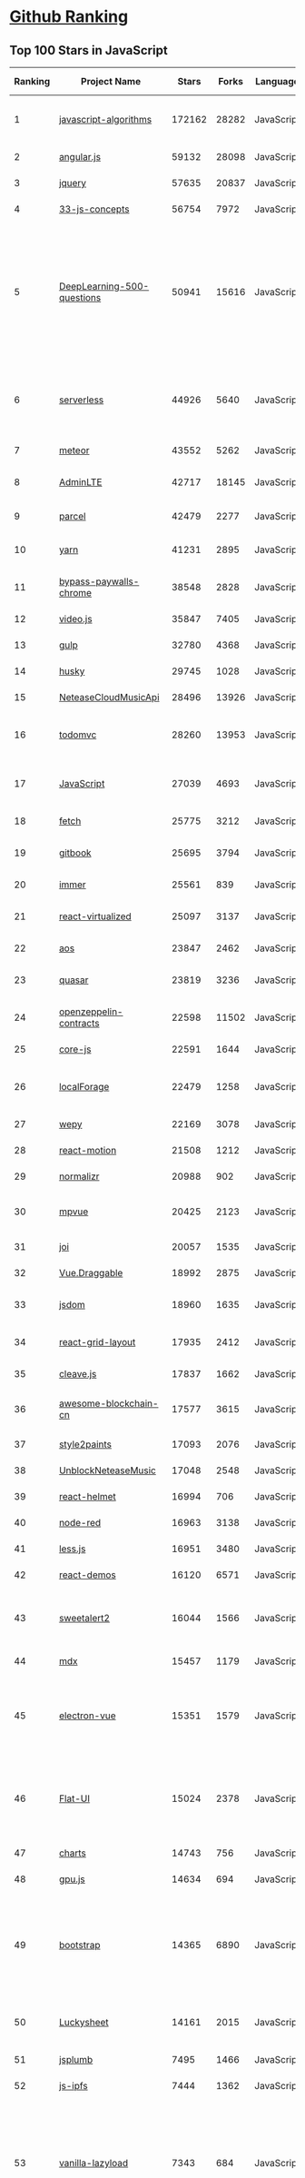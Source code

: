 [Github Ranking](../README.md)
==========

## Top 100 Stars in JavaScript

| Ranking | Project Name | Stars | Forks | Language | Open Issues | Description | Last Commit |
| ------- | ------------ | ----- | ----- | -------- | ----------- | ----------- | ----------- |
| 1 | [javascript-algorithms](https://github.com/trekhleb/javascript-algorithms) | 172162 | 28282 | JavaScript | 114 | 📝 Algorithms and data structures implemented in JavaScript with explanations and links to further readings | 2023-07-06T08:04:43Z |
| 2 | [angular.js](https://github.com/angular/angular.js) | 59132 | 28098 | JavaScript | 391 | AngularJS - HTML enhanced for web apps! | 2022-04-12T15:57:22Z |
| 3 | [jquery](https://github.com/jquery/jquery) | 57635 | 20837 | JavaScript | 70 | jQuery JavaScript Library | 2023-07-07T11:38:48Z |
| 4 | [33-js-concepts](https://github.com/leonardomso/33-js-concepts) | 56754 | 7972 | JavaScript | 18 | 📜 33 JavaScript concepts every developer should know. | 2023-06-20T11:25:53Z |
| 5 | [DeepLearning-500-questions](https://github.com/scutan90/DeepLearning-500-questions) | 50941 | 15616 | JavaScript | 103 | 深度学习500问，以问答形式对常用的概率知识、线性代数、机器学习、深度学习、计算机视觉等热点问题进行阐述，以帮助自己及有需要的读者。 全书分为18个章节，50余万字。由于水平有限，书中不妥之处恳请广大读者批评指正。   未完待续............ 如有意合作，联系scutjy2015@163.com                     版权所有，违权必究       Tan 2018.06 | 2023-02-07T23:13:50Z |
| 6 | [serverless](https://github.com/serverless/serverless) | 44926 | 5640 | JavaScript | 970 | ⚡ Serverless Framework – Build web, mobile and IoT applications with serverless architectures using AWS Lambda, Azure Functions, Google CloudFunctions & more! –  | 2023-07-08T06:08:34Z |
| 7 | [meteor](https://github.com/meteor/meteor) | 43552 | 5262 | JavaScript | 191 | Meteor, the JavaScript App Platform | 2023-07-07T18:00:03Z |
| 8 | [AdminLTE](https://github.com/ColorlibHQ/AdminLTE) | 42717 | 18145 | JavaScript | 78 | AdminLTE - Free admin dashboard template based on Bootstrap 4 | 2023-07-09T13:09:47Z |
| 9 | [parcel](https://github.com/parcel-bundler/parcel) | 42479 | 2277 | JavaScript | 666 | The zero configuration build tool for the web. 📦🚀 | 2023-07-07T22:53:11Z |
| 10 | [yarn](https://github.com/yarnpkg/yarn) | 41231 | 2895 | JavaScript | 1825 | The 1.x line is frozen - features and bugfixes now happen on https://github.com/yarnpkg/berry | 2023-06-25T06:11:15Z |
| 11 | [bypass-paywalls-chrome](https://github.com/iamadamdev/bypass-paywalls-chrome) | 38548 | 2828 | JavaScript | 0 | Bypass Paywalls web browser extension for Chrome and Firefox. | 2023-06-18T05:02:59Z |
| 12 | [video.js](https://github.com/videojs/video.js) | 35847 | 7405 | JavaScript | 423 | Video.js - open source HTML5 video player | 2023-07-07T15:26:11Z |
| 13 | [gulp](https://github.com/gulpjs/gulp) | 32780 | 4368 | JavaScript | 25 | A toolkit to automate & enhance your workflow | 2023-03-29T12:36:26Z |
| 14 | [husky](https://github.com/typicode/husky) | 29745 | 1028 | JavaScript | 21 | Git hooks made easy 🐶 woof! | 2023-07-03T23:44:04Z |
| 15 | [NeteaseCloudMusicApi](https://github.com/Binaryify/NeteaseCloudMusicApi) | 28496 | 13926 | JavaScript | 121 | 网易云音乐 Node.js API service | 2023-07-06T06:47:38Z |
| 16 | [todomvc](https://github.com/tastejs/todomvc) | 28260 | 13953 | JavaScript | 135 | Helping you select an MV* framework - Todo apps for React.js, Ember.js, Angular, and many more | 2023-07-08T21:26:39Z |
| 17 | [JavaScript](https://github.com/TheAlgorithms/JavaScript) | 27039 | 4693 | JavaScript | 4 | Algorithms and Data Structures implemented in JavaScript for beginners, following best practices. | 2023-07-05T12:02:18Z |
| 18 | [fetch](https://github.com/github/fetch) | 25775 | 3212 | JavaScript | 19 | A window.fetch JavaScript polyfill. | 2023-07-08T21:57:46Z |
| 19 | [gitbook](https://github.com/GitbookIO/gitbook) | 25695 | 3794 | JavaScript | 0 | 📝 Modern documentation format and toolchain using Git and Markdown | 2023-06-26T03:00:32Z |
| 20 | [immer](https://github.com/immerjs/immer) | 25561 | 839 | JavaScript | 28 | Create the next immutable state by mutating the current one | 2023-05-09T18:24:41Z |
| 21 | [react-virtualized](https://github.com/bvaughn/react-virtualized) | 25097 | 3137 | JavaScript | 440 | React components for efficiently rendering large lists and tabular data | 2023-04-17T19:25:20Z |
| 22 | [aos](https://github.com/michalsnik/aos) | 23847 | 2462 | JavaScript | 308 | Animate on scroll library | 2022-12-08T22:18:06Z |
| 23 | [quasar](https://github.com/quasarframework/quasar) | 23819 | 3236 | JavaScript | 397 | Quasar Framework - Build high-performance VueJS user interfaces in record time | 2023-07-08T10:23:48Z |
| 24 | [openzeppelin-contracts](https://github.com/OpenZeppelin/openzeppelin-contracts) | 22598 | 11502 | JavaScript | 142 | OpenZeppelin Contracts is a library for secure smart contract development. | 2023-07-10T00:46:39Z |
| 25 | [core-js](https://github.com/zloirock/core-js) | 22591 | 1644 | JavaScript | 31 | Standard Library | 2023-07-09T16:45:51Z |
| 26 | [localForage](https://github.com/localForage/localForage) | 22479 | 1258 | JavaScript | 204 | 💾 Offline storage, improved. Wraps IndexedDB, WebSQL, or localStorage using a simple but powerful API. | 2022-12-23T23:04:15Z |
| 27 | [wepy](https://github.com/Tencent/wepy) | 22169 | 3078 | JavaScript | 351 | 小程序组件化开发框架 | 2023-06-27T06:54:32Z |
| 28 | [react-motion](https://github.com/chenglou/react-motion) | 21508 | 1212 | JavaScript | 149 | A spring that solves your animation problems. | 2022-12-08T17:31:42Z |
| 29 | [normalizr](https://github.com/paularmstrong/normalizr) | 20988 | 902 | JavaScript | 0 | Normalizes nested JSON according to a schema | 2022-03-19T22:44:12Z |
| 30 | [mpvue](https://github.com/Meituan-Dianping/mpvue) | 20425 | 2123 | JavaScript | 421 | 基于 Vue.js 的小程序开发框架，从底层支持 Vue.js 语法和构建工具体系。 | 2022-03-02T04:31:30Z |
| 31 | [joi](https://github.com/hapijs/joi) | 20057 | 1535 | JavaScript | 144 | The most powerful data validation library for JS | 2023-07-05T18:30:06Z |
| 32 | [Vue.Draggable](https://github.com/SortableJS/Vue.Draggable) | 18992 | 2875 | JavaScript | 212 | Vue drag-and-drop component based on Sortable.js | 2023-06-28T15:25:13Z |
| 33 | [jsdom](https://github.com/jsdom/jsdom) | 18960 | 1635 | JavaScript | 429 | A JavaScript implementation of various web standards, for use with Node.js | 2023-07-06T12:40:08Z |
| 34 | [react-grid-layout](https://github.com/react-grid-layout/react-grid-layout) | 17935 | 2412 | JavaScript | 47 | A draggable and resizable grid layout with responsive breakpoints, for React. | 2023-07-07T13:22:49Z |
| 35 | [cleave.js](https://github.com/nosir/cleave.js) | 17837 | 1662 | JavaScript | 183 | Format input text content when you are typing... | 2023-06-08T12:01:54Z |
| 36 | [awesome-blockchain-cn](https://github.com/chaozh/awesome-blockchain-cn) | 17577 | 3615 | JavaScript | 16 | 收集所有区块链(BlockChain)技术开发相关资料，包括Fabric和Ethereum开发资料 | 2023-03-25T10:42:56Z |
| 37 | [style2paints](https://github.com/lllyasviel/style2paints) | 17093 | 2076 | JavaScript | 35 | sketch + style = paints :art: (TOG2018/SIGGRAPH2018ASIA) | 2023-05-25T10:05:01Z |
| 38 | [UnblockNeteaseMusic](https://github.com/nondanee/UnblockNeteaseMusic) | 17048 | 2548 | JavaScript | 198 | Revive unavailable songs for Netease Cloud Music | 2023-06-25T22:31:49Z |
| 39 | [react-helmet](https://github.com/nfl/react-helmet) | 16994 | 706 | JavaScript | 157 | A document head manager for React | 2023-04-16T15:09:08Z |
| 40 | [node-red](https://github.com/node-red/node-red) | 16963 | 3138 | JavaScript | 279 | Low-code programming for event-driven applications | 2023-07-05T15:22:39Z |
| 41 | [less.js](https://github.com/less/less.js) | 16951 | 3480 | JavaScript | 166 | Less. The dynamic stylesheet language. | 2023-05-12T13:21:41Z |
| 42 | [react-demos](https://github.com/ruanyf/react-demos) | 16120 | 6571 | JavaScript | 0 | a collection of simple demos of React.js | 2023-04-17T13:17:26Z |
| 43 | [sweetalert2](https://github.com/sweetalert2/sweetalert2) | 16044 | 1566 | JavaScript | 6 | ✨ A beautiful, responsive, highly customizable and accessible (WAI-ARIA) replacement for JavaScript's popup boxes. Zero dependencies. 🇺🇦 | 2023-07-08T14:32:29Z |
| 44 | [mdx](https://github.com/mdx-js/mdx) | 15457 | 1179 | JavaScript | 12 | Markdown for the component era | 2023-07-10T00:03:09Z |
| 45 | [electron-vue](https://github.com/SimulatedGREG/electron-vue) | 15351 | 1579 | JavaScript | 269 | An Electron & Vue.js quick start boilerplate with vue-cli scaffolding, common Vue plugins, electron-packager/electron-builder, unit/e2e testing, vue-devtools, and webpack. | 2022-01-14T15:11:42Z |
| 46 | [Flat-UI](https://github.com/designmodo/Flat-UI) | 15024 | 2378 | JavaScript | 9 | Flat UI Free - Design Framework (html/css3/less/js). Flat UI is based on Bootstrap, a comfortable, responsive, and functional framework that simplifies the development of websites. | 2022-08-19T06:10:16Z |
| 47 | [charts](https://github.com/frappe/charts) | 14743 | 756 | JavaScript | 118 | Simple, responsive, modern SVG Charts with zero dependencies | 2023-05-26T05:56:09Z |
| 48 | [gpu.js](https://github.com/gpujs/gpu.js) | 14634 | 694 | JavaScript | 188 | GPU Accelerated JavaScript | 2023-04-17T00:56:10Z |
| 49 | [bootstrap](https://github.com/angular-ui/bootstrap) | 14365 | 6890 | JavaScript | 270 | PLEASE READ THE PROJECT STATUS BELOW.  Native AngularJS (Angular) directives for Bootstrap. Smaller footprint (20kB gzipped), no 3rd party JS dependencies (jQuery, bootstrap JS) required. Please read the README.md file before submitting an issue! | 2019-02-10T12:36:40Z |
| 50 | [Luckysheet](https://github.com/dream-num/Luckysheet) | 14161 | 2015 | JavaScript | 631 | Luckysheet is an online spreadsheet like excel that is powerful, simple to configure, and completely open source. | 2023-07-03T12:12:58Z |
| 51 | [jsplumb](https://github.com/jsplumb/jsplumb) | 7495 | 1466 | JavaScript | 92 | Visual connectivity for webapps | 2023-06-28T06:03:31Z |
| 52 | [js-ipfs](https://github.com/ipfs/js-ipfs) | 7444 | 1362 | JavaScript | 1 | IPFS implementation in JavaScript | 2023-05-25T17:13:28Z |
| 53 | [vanilla-lazyload](https://github.com/verlok/vanilla-lazyload) | 7343 | 684 | JavaScript | 6 | LazyLoad is a lightweight, flexible script that speeds up your website by deferring the loading of your below-the-fold images, backgrounds, videos, iframes and scripts to when they will enter the viewport. Written in plain "vanilla" JavaScript, it leverages IntersectionObserver, supports responsive images and enables native lazy loading. | 2023-06-10T06:41:56Z |
| 54 | [react-modal](https://github.com/reactjs/react-modal) | 7239 | 831 | JavaScript | 154 | Accessible modal dialog component for React | 2023-05-27T10:25:07Z |
| 55 | [ejs](https://github.com/mde/ejs) | 7176 | 790 | JavaScript | 92 | Embedded JavaScript templates -- http://ejs.co | 2023-05-27T16:54:27Z |
| 56 | [actual](https://github.com/actualbudget/actual) | 7129 | 603 | JavaScript | 60 | A local-first personal finance system | 2023-07-09T23:58:40Z |
| 57 | [backbone.marionette](https://github.com/marionettejs/backbone.marionette) | 7090 | 1295 | JavaScript | 33 | The Backbone Framework | 2023-04-03T08:01:24Z |
| 58 | [objection.js](https://github.com/Vincit/objection.js) | 7034 | 668 | JavaScript | 73 | An SQL-friendly ORM for Node.js | 2023-07-06T17:34:58Z |
| 59 | [timesheet.js](https://github.com/sbstjn/timesheet.js) | 6946 | 582 | JavaScript | 15 | JavaScript library for HTML5 & CSS3 time sheets | 2018-05-24T21:40:05Z |
| 60 | [turn.js](https://github.com/blasten/turn.js) | 6902 | 2436 | JavaScript | 367 | The page flip effect for HTML5 | 2019-02-03T10:42:04Z |
| 61 | [lovefield](https://github.com/google/lovefield) | 6849 | 420 | JavaScript | 42 | Lovefield is a relational database for web apps. Written in JavaScript, works cross-browser. Provides SQL-like APIs that are fast, safe, and easy to use. | 2021-08-10T22:09:29Z |
| 62 | [min](https://github.com/minbrowser/min) | 6707 | 615 | JavaScript | 476 | A fast, minimal browser that protects your privacy | 2023-07-08T20:50:27Z |
| 63 | [keymaster](https://github.com/madrobby/keymaster) | 6524 | 513 | JavaScript | 50 | A simple micro-library for defining and  dispatching keyboard shortcuts. It has no dependencies. | 2022-04-15T02:51:00Z |
| 64 | [adarkroom](https://github.com/doublespeakgames/adarkroom) | 6493 | 1526 | JavaScript | 107 | A Dark Room - A Minimalist Text Adventure | 2023-07-08T14:41:46Z |
| 65 | [x-editable](https://github.com/vitalets/x-editable) | 6475 | 1750 | JavaScript | 574 | In-place editing with Twitter Bootstrap, jQuery UI or pure jQuery | 2022-12-02T16:58:35Z |
| 66 | [query-string](https://github.com/sindresorhus/query-string) | 6401 | 452 | JavaScript | 22 | Parse and stringify URL query strings | 2022-12-20T19:16:57Z |
| 67 | [code-surfer](https://github.com/pomber/code-surfer) | 6195 | 182 | JavaScript | 22 | Rad code slides <🏄/> | 2023-05-02T13:28:44Z |
| 68 | [google-map-react](https://github.com/google-map-react/google-map-react) | 6087 | 840 | JavaScript | 113 | Google map library for react that allows rendering components as markers :tada: | 2023-06-27T19:47:38Z |
| 69 | [peerflix](https://github.com/mafintosh/peerflix) | 6066 | 716 | JavaScript | 118 | Streaming torrent client for node.js | 2022-06-19T23:29:59Z |
| 70 | [angular-app](https://github.com/angular-app/angular-app) | 5881 | 1795 | JavaScript | 47 | Reference application for AngularJS | 2023-04-18T06:49:01Z |
| 71 | [apollo](https://github.com/vuejs/apollo) | 5841 | 524 | JavaScript | 237 | 🚀 Apollo/GraphQL integration for VueJS | 2023-07-08T04:18:54Z |
| 72 | [holder](https://github.com/imsky/holder) | 5830 | 606 | JavaScript | 29 | :city_sunrise: Client-side image placeholders. | 2021-01-10T19:16:52Z |
| 73 | [json-editor](https://github.com/jdorn/json-editor) | 5744 | 1107 | JavaScript | 387 | JSON Schema Based Editor | 2018-04-18T13:46:26Z |
| 74 | [tape](https://github.com/ljharb/tape) | 5743 | 342 | JavaScript | 37 | tap-producing test harness for node and browsers | 2023-07-02T04:28:59Z |
| 75 | [website-archive](https://github.com/CodingTrain/website-archive) | 5684 | 5889 | JavaScript | 16 | Archive of the Coding Train website (first version) | 2022-07-05T00:30:46Z |
| 76 | [how2](https://github.com/santinic/how2) | 5646 | 177 | JavaScript | 20 | AI for the Command Line | 2023-03-15T06:25:21Z |
| 77 | [freecodecamp.cn](https://github.com/huluoyang/freecodecamp.cn) | 5522 | 305 | JavaScript | 1 | 随着FCC中文社区的快速发展和更多小伙伴的崛起，此项目已从个人项目升级到团队项目。详情请移步： | 2018-10-19T06:06:57Z |
| 78 | [css-in-js](https://github.com/MicheleBertoli/css-in-js) | 5515 | 318 | JavaScript | 5 | React: CSS in JS techniques comparison | 2021-03-02T17:38:21Z |
| 79 | [tablesaw](https://github.com/filamentgroup/tablesaw) | 5502 | 455 | JavaScript | 0 | A group of plugins for responsive tables. | 2022-10-20T20:31:49Z |
| 80 | [is-thirteen](https://github.com/jezen/is-thirteen) | 5440 | 493 | JavaScript | 178 | Check if a number is equal to 13. | 2023-06-30T12:32:13Z |
| 81 | [seamless-immutable](https://github.com/rtfeldman/seamless-immutable) | 5370 | 219 | JavaScript | 44 | Immutable data structures for JavaScript which are backwards-compatible with normal JS Arrays and Objects. | 2021-06-25T16:12:52Z |
| 82 | [bootstrap-fileinput](https://github.com/kartik-v/bootstrap-fileinput) | 5290 | 2416 | JavaScript | 17 | An enhanced HTML 5 file input for Bootstrap 5.x/4.x./3.x with file preview, multiple selection, and more features. | 2023-06-30T09:02:01Z |
| 83 | [react-datasheet](https://github.com/nadbm/react-datasheet) | 5255 | 507 | JavaScript | 101 | Excel-like data grid (table) component for React | 2023-03-01T10:23:05Z |
| 84 | [bud](https://github.com/livebud/bud) | 5238 | 173 | JavaScript | 42 | The Full-Stack Web Framework for Go | 2023-05-06T22:38:55Z |
| 85 | [cuckoo](https://github.com/cuckoosandbox/cuckoo) | 5230 | 1694 | JavaScript | 844 | Cuckoo Sandbox is an automated dynamic malware analysis system | 2022-05-03T16:17:48Z |
| 86 | [luci](https://github.com/openwrt/luci) | 5210 | 2249 | JavaScript | 208 | LuCI - OpenWrt Configuration Interface | 2023-07-09T09:42:34Z |
| 87 | [granim.js](https://github.com/sarcadass/granim.js) | 5184 | 261 | JavaScript | 4 | Create fluid and interactive gradient animations with this small javascript library. | 2022-12-06T17:56:03Z |
| 88 | [js-assessment](https://github.com/rmurphey/js-assessment) | 5156 | 2101 | JavaScript | 5 | A test-driven approach to assessing JS skills | 2023-01-26T17:23:29Z |
| 89 | [lucide](https://github.com/lucide-icons/lucide) | 5045 | 229 | JavaScript | 54 | Beautiful & consistent icon toolkit made by the community. Open-source project and a fork of Feather Icons. | 2023-07-09T20:23:37Z |
| 90 | [blendid](https://github.com/vigetlabs/blendid) | 4988 | 711 | JavaScript | 64 | A delicious blend of gulp tasks combined into a configurable asset pipeline and static site builder | 2020-04-14T03:49:31Z |
| 91 | [webglstudio.js](https://github.com/jagenjo/webglstudio.js) | 4970 | 597 | JavaScript | 34 | A full open source 3D graphics editor in the browser, with scene editor, coding pad, graph editor, virtual file system, and many features more. | 2020-08-03T13:01:21Z |
| 92 | [accounting.js](https://github.com/openexchangerates/accounting.js) | 4909 | 565 | JavaScript | 106 | A lightweight JavaScript library for number, money and currency formatting - fully localisable, zero dependencies. | 2022-09-09T12:07:01Z |
| 93 | [undici](https://github.com/nodejs/undici) | 4852 | 364 | JavaScript | 116 | An HTTP/1.1 client, written from scratch for Node.js | 2023-07-09T11:21:46Z |
| 94 | [colorbox](https://github.com/jackmoore/colorbox) | 4779 | 1178 | JavaScript | 213 | A light-weight, customizable lightbox plugin for jQuery | 2021-07-29T15:34:00Z |
| 95 | [csslint](https://github.com/CSSLint/csslint) | 4742 | 522 | JavaScript | 214 | Automated linting of Cascading Stylesheets | 2020-05-13T21:12:19Z |
| 96 | [eslint-config-prettier](https://github.com/prettier/eslint-config-prettier) | 4689 | 263 | JavaScript | 3 | Turns off all rules that are unnecessary or might conflict with Prettier. | 2023-06-02T06:09:50Z |
| 97 | [preact-cli](https://github.com/preactjs/preact-cli) | 4662 | 419 | JavaScript | 69 | 😺 Your next Preact PWA starts in 30 seconds. | 2023-07-06T03:08:32Z |
| 98 | [project_mern_memories](https://github.com/adrianhajdin/project_mern_memories) | 4621 | 1723 | JavaScript | 78 | This is a code repository for the corresponding video tutorial. Using React, Node.js, Express & MongoDB you'll learn how to build a Full Stack MERN Application - from start to finish. The App is called "Memories" and it is a simple social media app that allows users to post interesting events that happened in their lives. | 2023-07-01T10:59:20Z |
| 99 | [mini-css-extract-plugin](https://github.com/webpack-contrib/mini-css-extract-plugin) | 4599 | 423 | JavaScript | 38 | Lightweight CSS extraction plugin | 2023-07-09T23:49:28Z |
| 100 | [react-google-maps](https://github.com/tomchentw/react-google-maps) | 4578 | 956 | JavaScript | 236 | React.js Google Maps integration component | 2022-11-07T13:24:13Z |

